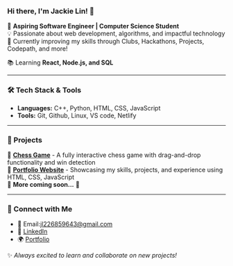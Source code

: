 ### Hi there, I'm Jackie Lin! 👋

🚀 **Aspiring Software Engineer | Computer Science Student**  
💡 Passionate about web development, algorithms, and impactful technology  
🎯 Currently improving my skills through Clubs, Hackathons, Projects, Codepath, and more!

📚 Learning **React, Node.js, and SQL**  

---

### 🛠 Tech Stack & Tools

- **Languages:** C++, Python, HTML, CSS, JavaScript
- **Tools:** Git, Github, Linux, VS code, Netlify

---

### 🚀 Projects

🔹 [**Chess Game**](https://jlin159chess.netlify.app/) - A fully interactive chess game with drag-and-drop functionality and win detection  
🔹 **[Portfolio Website](https://jlin159.netlify.app/)** - Showcasing my skills, projects, and experience using HTML, CSS, JavaScript  
🔹 **More coming soon...** 🚀

---

### 📌 Connect with Me

- 📧 Email:jl226859643@gmail.com
- 💼 [LinkedIn](https://www.linkedin.com/in/jackie-lin-0119162b9/)
- 🌍 [Portfolio](https://jlin159.netlify.app/)

✨ _Always excited to learn and collaborate on new projects!_

